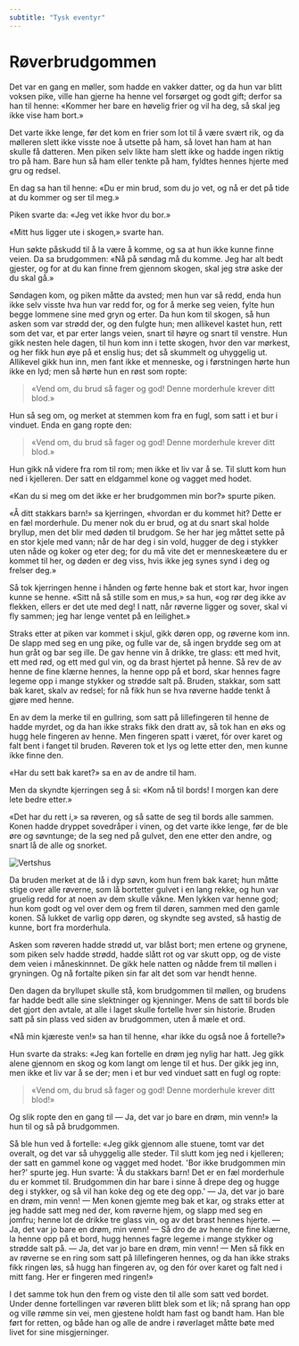 ```yaml
---
subtitle: "Tysk eventyr"
---
```


# Røverbrudgommen

Det var en gang en møller, som hadde en vakker datter, og da hun var blitt voksen pike, ville han gjerne ha henne vel forsørget og godt gift; derfor sa han til henne: «Kommer her bare en høvelig frier og vil ha deg, så skal jeg ikke vise ham bort.»

Det varte ikke lenge, før det kom en frier som lot til å være svært rik, og da mølleren slett ikke visste noe å utsette på ham, så lovet han ham at han skulle få datteren. Men piken selv likte ham slett ikke og hadde ingen riktig tro på ham. Bare hun så ham eller tenkte på ham, fyldtes hennes hjerte med gru og redsel.

En dag sa han til henne: «Du er min brud, som du jo vet, og nå er det på tide at du kommer og ser til meg.»

Piken svarte da: «Jeg vet ikke hvor du bor.»

«Mitt hus ligger ute i skogen,» svarte han.

Hun søkte påskudd til å la være å komme, og sa at hun ikke kunne finne veien. Da sa brudgommen: «Nå på søndag må du komme. Jeg har alt bedt gjester, og for at du kan finne frem gjennom skogen, skal jeg strø aske der du skal gå.»

Søndagen kom, og piken måtte da avsted; men hun var så redd, enda hun ikke selv visste hva hun var redd for, og for å merke seg veien, fylte hun begge lommene sine med gryn og erter. Da hun kom til skogen, så hun asken som var strødd der, og den fulgte hun; men allikevel kastet hun, rett som det var, et par erter langs veien, snart til høyre og snart til venstre. Hun gikk nesten hele dagen, til hun kom inn i tette skogen, hvor den var mørkest, og her fikk hun øye på et enslig hus; det så skummelt og uhyggelig ut. Allikevel gikk hun inn, men fant ikke et menneske, og i førstningen hørte hun ikke en lyd; men så hørte hun en røst som ropte:

> «Vend om, du brud så fager og god!
> Denne morderhule krever ditt blod.»

Hun så seg om, og merket at stemmen kom fra en fugl, som satt i et bur i vinduet. Enda en gang ropte den:

> «Vend om, du brud så fager og god!
> Denne morderhule krever ditt blod.»

Hun gikk nå videre fra rom til rom; men ikke et liv var å se. Til slutt kom hun ned i kjelleren. Der satt en eldgammel kone og vagget med hodet.

«Kan du si meg om det ikke er her brudgommen min bor?» spurte piken.

«Å ditt stakkars barn!» sa kjerringen, «hvordan er du kommet hit? Dette er en fæl morderhule. Du mener nok du er brud, og at du snart skal holde bryllup, men det blir med døden til brudgom. Se her har jeg måttet sette på en stor kjele med vann; når de har deg i sin vold, hugger de deg i stykker uten nåde og koker og eter deg; for du må vite det er menneskeætere du er kommet til her, og døden er deg viss, hvis ikke jeg synes synd i deg og frelser deg.»

Så tok kjerringen henne i hånden og førte henne bak et stort kar, hvor ingen kunne se henne. «Sitt nå så stille som en mus,» sa hun, «og rør deg ikke av flekken, ellers er det ute med deg! I natt, når røverne ligger og sover, skal vi fly sammen; jeg har lenge ventet på en leilighet.»

Straks etter at piken var kommet i skjul, gikk døren opp, og røverne kom inn. De slapp med seg en ung pike, og fulle var de, så ingen brydde seg om at hun gråt og bar seg ille. De gav henne vin å drikke, tre glass: ett med hvit, ett med rød, og ett med gul vin, og da brast hjertet på henne. Så rev de av henne de fine klærne hennes, la henne opp på et bord, skar hennes fagre legeme opp i mange stykker og strødde salt på. Bruden, stakkar, som satt bak karet, skalv av redsel; for nå fikk hun se hva røverne hadde tenkt å gjøre med henne.

En av dem la merke til en gullring, som satt på lillefingeren til henne de hadde myrdet, og da han ikke straks fikk den dratt av, så tok han en øks og hugg hele fingeren av henne. Men fingeren spatt i været, fór over karet og falt bent i fanget til bruden. Røveren tok et lys og lette etter den, men kunne ikke finne den.

«Har du sett bak karet?» sa en av de andre til ham.

Men da skyndte kjerringen seg å si: «Kom nå til bords! I morgen kan dere lete bedre etter.»

«Det har du rett i,» sa røveren, og så satte de seg til bords alle sammen. Konen hadde dryppet sovedråper i vinen, og det varte ikke lenge, før de ble øre og søvntunge; de la seg ned på gulvet, den ene etter den andre, og snart lå de alle og snorket.

![Vertshus](./rbg1.png)

Da bruden merket at de lå i dyp søvn, kom hun frem bak karet; hun måtte stige over alle røverne, som lå bortetter gulvet i en lang rekke, og hun var gruelig redd for at noen av dem skulle våkne. Men lykken var henne god; hun kom godt og vel over dem og frem til døren, sammen med den gamle konen. Så lukket de varlig opp døren, og skyndte seg avsted, så hastig de kunne, bort fra morderhula.

Asken som røveren hadde strødd ut, var blåst bort; men ertene og grynene, som piken selv hadde strødd, hadde slått rot og var skutt opp, og de viste dem veien i måneskinnnet. De gikk hele natten og nådde frem til møllen i gryningen. Og nå fortalte piken sin far alt det som var hendt henne.

Den dagen da bryllupet skulle stå, kom brudgommen til møllen, og brudens far hadde bedt alle sine slektninger og kjenninger. Mens de satt til bords ble det gjort den avtale, at alle i laget skulle fortelle hver sin historie. Bruden satt på sin plass ved siden av brudgommen, uten å mæle et ord.

«Nå min kjæreste ven!» sa han til henne, «har ikke du også noe å fortelle?»

Hun svarte da straks: «Jeg kan fortelle en drøm jeg nylig har hatt. Jeg gikk alene gjennom en skog og kom langt om lenge til et hus. Der gikk jeg inn, men ikke et liv var å se der; men i et bur ved vinduet satt en fugl og ropte:

> «Vend om, du brud så fager og god!
> Denne morderhule krever ditt blod!»

Og slik ropte den en gang til — Ja, det var jo bare en drøm, min venn!» la hun til og så på brudgommen.

Så ble hun ved å fortelle: «Jeg gikk gjennom alle stuene, tomt var det overalt, og det var så uhyggelig alle steder. Til slutt kom jeg ned i kjelleren; der satt en gammel kone og vagget med hodet. 'Bor ikke brudgommen min her?' spurte jeg. Hun svarte: 'Å du stakkars barn! Det er en fæl morderhule du er kommet til. Brudgommen din har bare i sinne å drepe deg og hugge deg i stykker, og så vil han koke deg og ete deg opp.' — Ja, det var jo bare en drøm, min venn! — Men konen gjemte meg bak et kar, og straks etter at jeg hadde satt meg ned der, kom røverne hjem, og slapp med seg en jomfru; henne lot de drikke tre glass vin, og av det brast hennes hjerte. — Ja, det var jo bare en drøm, min venn! — Så dro de av henne de fine klærne, la henne opp på et bord, hugg hennes fagre legeme i mange stykker og strødde salt på. — Ja, det var jo bare en drøm, min venn! — Men så fikk en av røverne se en ring som satt på lillefingeren hennes, og da han ikke straks fikk ringen løs, så hugg han fingeren av, og den fór over karet og falt ned i mitt fang. Her er fingeren med ringen!»

I det samme tok hun den frem og viste den til alle som satt ved bordet. Under denne fortellingen var røveren blitt blek som et lik; nå sprang han opp og ville rømme sin vei, men gjestene holdt ham fast og bandt ham. Han ble ført for retten, og både han og alle de andre i røverlaget måtte bøte med livet for sine misgjerninger.

